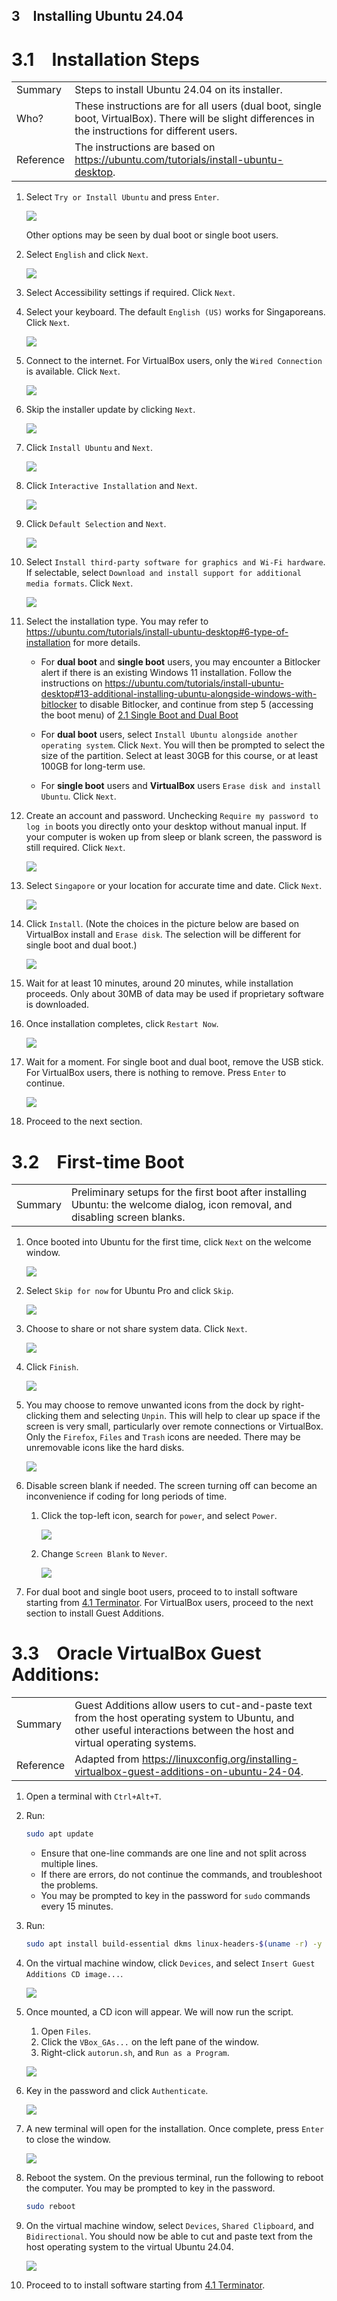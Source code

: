 3&emsp;Installing Ubuntu 24.04
---

# 3.1&emsp;Installation Steps

| | |
| -- | -- |
| Summary | Steps to install Ubuntu 24.04 on its installer. | 
| Who? | These instructions are for all users (dual boot, single boot, VirtualBox). There will be slight differences in the instructions for different users. |
| Reference | The instructions are based on https://ubuntu.com/tutorials/install-ubuntu-desktop. |


1. Select `Try or Install Ubuntu` and press `Enter`.

    ![](img/rb101.png)

    Other options may be seen by dual boot or single boot users.

2. Select `English` and click `Next`.

    ![](img/rb102.png)

3. Select Accessibility settings if required. Click `Next`.

4. Select your keyboard. The default `English (US)` works for Singaporeans. Click `Next`.

    ![](img/rb104.png)

5. Connect to the internet. For VirtualBox users, only the `Wired Connection` is available. Click `Next`.

    ![](img/rb105.png)

6. Skip the installer update by clicking `Next`.

    ![](img/rb106.png)

7. Click `Install Ubuntu` and `Next`.

    ![](img/rb107.png)

8. Click `Interactive Installation` and `Next`.

    ![](img/rb108.png)

9. Click `Default Selection` and `Next`.

    ![](img/rb109.png)

10. Select `Install third-party software for graphics and Wi-Fi hardware`. If selectable, select `Download and install support for additional media formats`. Click `Next`.

    ![](img/rb110.png)

11. Select the installation type. You may refer to https://ubuntu.com/tutorials/install-ubuntu-desktop#6-type-of-installation for more details.

    - For **dual boot** and **single boot** users, you may encounter a Bitlocker alert if there is an existing Windows 11 installation. Follow the instructions on https://ubuntu.com/tutorials/install-ubuntu-desktop#13-additional-installing-ubuntu-alongside-windows-with-bitlocker to disable Bitlocker, and continue from step 5 (accessing the boot menu) of [2.1 Single Boot and Dual Boot](02_Getting_Ubuntu.md#21single-boot-and-dual-boot)

    - For **dual boot** users, select `Install Ubuntu alongside another operating system`. Click `Next`. You will then be prompted to select the size of the partition. 
    Select at least 30GB for this course, or at least 100GB for long-term use.

    - For **single boot** users and **VirtualBox** users `Erase disk and install Ubuntu`. Click `Next`.


12. Create an account and password. Unchecking `Require my password to log in` boots you directly onto your desktop without manual input. If your computer is woken up from sleep or blank screen, the password is still required. Click `Next`.

    ![](img/rb112.png)

13. Select `Singapore` or your location for accurate time and date. Click `Next`.

    ![](img/rb113.png)

14. Click `Install`. (Note the choices in the picture below are based on VirtualBox install and `Erase disk`. The selection will be different for single boot and dual boot.)

    ![](img/rb114.png)

15. Wait for at least 10 minutes, around 20 minutes, while installation proceeds. Only about 30MB of data may be used if proprietary software is downloaded.

16. Once installation completes, click `Restart Now`.

    ![](img/rb116.png)

17. Wait for a moment. For single boot and dual boot, remove the USB stick. For VirtualBox users, there is nothing to remove. Press `Enter` to continue.

    ![](img/rb117.png)

18. Proceed to the next section.

# 3.2&emsp;First-time Boot

| | |
| -- | -- |
| Summary | Preliminary setups for the first boot after installing Ubuntu: the welcome dialog, icon removal, and disabling screen blanks. | 

1. Once booted into Ubuntu for the first time, click `Next` on the welcome window.

    ![](img/rb118.png)

2. Select `Skip for now` for Ubuntu Pro and click `Skip`.

    ![](img/rb119.png)

3. Choose to share or not share system data. Click `Next`.

    ![](img/rb120.png)

4. Click `Finish`.

    ![](img/rb121.png)

22. You may choose to remove unwanted icons from the dock by right-clicking them and selecting `Unpin`. This will help to clear up space if the screen is very small, particularly over remote connections or VirtualBox. Only the `Firefox`, `Files` and `Trash` icons are needed. There may be unremovable icons like the hard disks.

    ![](img/rb122.png)

23. Disable screen blank if needed. The screen turning off can become an inconvenience if coding for long periods of time.

    1. Click the top-left icon, search for `power`, and select `Power`.

        ![](img/rb123a.png)

    2. Change `Screen Blank` to `Never`.

        ![](img/rb123b.png)

24. For dual boot and single boot users, proceed to to install software starting from [4.1 Terminator](04_Installing_Ubuntu_Software.md#41terminator). For VirtualBox users, proceed to the next section to install Guest Additions.

# 3.3&emsp;Oracle VirtualBox Guest Additions: 
| | |
| -- | -- |
| Summary | Guest Additions allow users to cut-and-paste text from the host operating system to Ubuntu, and other useful interactions between the host and virtual operating systems. | 
| Reference | Adapted from https://linuxconfig.org/installing-virtualbox-guest-additions-on-ubuntu-24-04. |


1. Open a terminal with `Ctrl+Alt+T`.
2. Run:
    ```bash
    sudo apt update
    ```
    - Ensure that one-line commands are one line and not split across multiple lines. 
    - If there are errors, do not continue the commands, and troubleshoot the problems.
    - You may be prompted to key in the password for `sudo` commands every 15 minutes.
3. Run:
    ```bash
    sudo apt install build-essential dkms linux-headers-$(uname -r) -y
    ```
4. On the virtual machine window, click `Devices`, and select `Insert Guest Additions CD image...`.

    ![](img/rb130.png)

5. Once mounted, a CD icon will appear. We will now run the script.
    1. Open `Files`.
    2. Click the `VBox_GAs...` on the left pane of the window.
    3. Right-click `autorun.sh`, and `Run as a Program`.

    ![](img/rb131.png)

6. Key in the password and click `Authenticate`.
    
    ![](img/rb132.png)

7. A new terminal will open for the installation. Once complete, press `Enter` to close the window.
    
    ![](img/rb133.png)

8. Reboot the system. On the previous terminal, run the following to reboot the computer. You may be prompted to key in the password.
    ```bash
    sudo reboot
    ```

9. On the virtual machine window, select `Devices`, `Shared Clipboard`, and `Bidirectional`. You should now be able to cut and paste text from the host operating system to the virtual Ubuntu 24.04.

    ![](img/rb134.png)

10. Proceed to to install software starting from [4.1 Terminator](04_Installing_Ubuntu_Software.md#41terminator).
